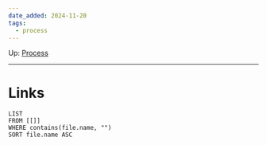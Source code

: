 ```yaml
---
date_added: 2024-11-20
tags:
  - process
---
```

Up: [Process](Processes/Process.md)
___
 
# Links
```dataview
LIST
FROM [[]]
WHERE contains(file.name, "")
SORT file.name ASC
```
